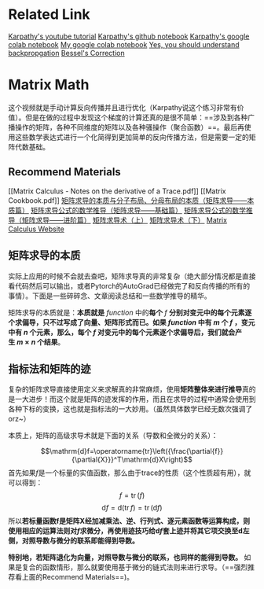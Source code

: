 
# Related Link

[Karpathy's youtube tutorial](https://www.youtube.com/watch?v=q8SA3rM6ckI&list=PLAqhIrjkxbuWI23v9cThsA9GvCAUhRvKZ&index=5)
[Karpathy's github notebook](https://github.com/karpathy/nn-zero-to-hero/blob/master/lectures/makemore/makemore_part4_backprop.ipynb)
[Karpathy's google colab notebook](https://colab.research.google.com/drive/1WV2oi2fh9XXyldh02wupFQX0wh5ZC-z-?usp=sharing)
[My google colab notebook](https://colab.research.google.com/drive/1gLmxKD6vNhbE4Pw9gL-PmLY5uvOdxFl0#scrollTo=-znMQSkdbZKA)
[Yes, you should understand backpropgation](https://karpathy.medium.com/yes-you-should-understand-backprop-e2f06eab496b)
[Bessel's Correction](https://math.oxford.emory.edu/site/math117/besselCorrection/)

# Matrix Math

这个视频就是手动计算反向传播并且进行优化（Karpathy说这个练习非常有价值）。但是在做的过程中发现这个梯度的计算还真的是很不简单：==涉及到各种广播操作的矩阵，各种不同维度的矩阵以及各种骚操作（聚合函数）==。最后再使用这些数学表达式进行一个化简得到更加简单的反向传播方法，但是需要一定的矩阵代数基础。

## Recommend Materials

[[Matrix Calculus - Notes on the derivative of a Trace.pdf]]
[[Matrix Cookbook.pdf]]
[矩阵求导的本质与分子布局、分母布局的本质（矩阵求导——本质篇）](https://zhuanlan.zhihu.com/p/263777564)
[矩阵求导公式的数学推导（矩阵求导——基础篇）](https://zhuanlan.zhihu.com/p/273729929)
[矩阵求导公式的数学推导（矩阵求导——进阶篇）](https://zhuanlan.zhihu.com/p/288541909)
[矩阵求导术（上）](https://zhuanlan.zhihu.com/p/24709748)
[矩阵求导术（下）](https://zhuanlan.zhihu.com/p/24863977)
[Matrix Calculus Website](https://www.matrixcalculus.org/)

## 矩阵求导的本质

实际上应用的时候不会就去查吧，矩阵求导真的非常复杂（绝大部分情况都是直接看代码然后可以输出，或者Pytorch的AutoGrad已经做完了和反向传播的所有的事情）。下面是一些碎碎念、文章阅读总结和一些数学推导的精华。

矩阵求导的本质就是：**本质就是** $function$ 中的**每个** $f$ **分别对变元中的每个元素逐个求偏导，只不过写成了向量、矩阵形式而已。如果 $function$ 中有 $m$ 个 $f$ ，变元中有 $n$ 个元素，那么，每个 $f$ 对变元中的每个元素逐个求偏导后，我们就会产生 $m×n$ 个结果**。

## 指标法和矩阵的迹

复杂的矩阵求导直接使用定义来求解真的非常麻烦，使用**矩阵整体来进行推导**真的是一大进步！而这个就是矩阵的迹发挥的作用，而且在求导的过程中通常会使用到各种下标的变换，这也就是指标法的一大妙用。（虽然具体数学已经无数次强调了orz~）

本质上，矩阵的高级求导术就是下面的关系（导数和全微分的关系）：

$$\mathrm{d}f=\operatorname{tr}\left({\frac{\partial{f}}{\partial{X}}}^T\mathrm{d}X\right)$$
首先如果$f$是一个标量的实值函数，那么由于trace的性质（这个性质超有用），就可以得到：
$$f=\operatorname{tr}\left(f\right)$$
$$\mathrm{d}f=\mathrm{d}\left(\operatorname{tr}f\right)=\operatorname{tr}\left(\mathrm{d}f\right)$$
所以**若标量函数f是矩阵X经加减乘法、逆、行列式、逐元素函数等运算构成，则使用相应的运算法则对$f$求微分，再使用迹技巧给$\mathrm{d}f$套上迹并将其它项交换至$\mathrm{d}$左侧，对照导数与微分的联系即能得到导数。**

**特别地，若矩阵退化为向量，对照导数与微分的联系，也同样的能得到导数。** 如果是复合的函数情形，那么就要使用基于微分的链式法则来进行求导。（==强烈推荐看上面的Recommend Materials==)。



